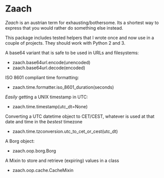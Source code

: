# Zaach

_Zaach_ is an austrian term for exhausting/bothersome. Its a shortest way to express that you would rather do something else instead.

This package includes tested helpers that I wrote once and now use in a couple of projects. They should work with Python 2 and 3.

A base64 variant that is safe to be used in URLs and filesystems:

- zaach.base64url.encode(unencoded)
- zaach.base64url.decode(encoded)

ISO 8601 compliant time formatting:

- zaach.time.formatter.iso_8601_duration(seconds)

_Easily_ getting a UNIX timestamp in UTC:

- zaach.time.timestamp(utc_dt=None)

Converting a UTC datetime object to CET/CEST, whatever is used at that date and time in the _bestest_ timezone

- zaach.time.tzconversion.utc_to_cet_or_cest(utc_dt)

A Borg object:

- zaach.oop.borg.Borg

A Mixin to store and retrieve (expiring) values in a class

- zaach.oop.cache.CacheMixin
